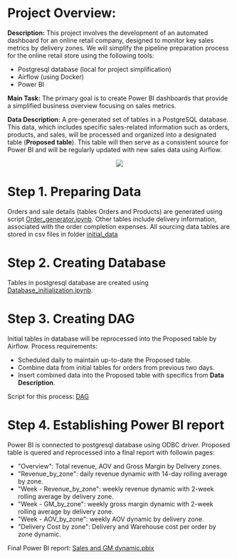 # Project Overview:

**Description:** This project involves the development of an automated dashboard for an online retail company, designed to monitor key sales metrics by delivery zones. We will simplify the pipeline preparation process for the online retail store using the following tools:
- Postgresql database (local for project simplification)
- Airflow (using Docker)
- Power BI

**Main Task:** The primary goal is to create Power BI dashboards that provide a simplified business overview focusing on sales metrics.

**Data Description:** A pre-generated set of tables in a PostgreSQL database. This data, which includes specific sales-related information such as orders, products, and sales, will be processed and organized into a designated table (**Proposed table**). This table will then serve as a consistent source for Power BI and will be regularly updated with new sales data using Airflow.

<p align="center">
  <img src="https://lucid.app/publicSegments/view/3564fc0c-9ef3-44a1-ba8b-819ac82206d3/image.png" />
</p>

# Step 1. Preparing Data

Orders and sale details (tables Orders and Products) are generated using script [Order_generator.ipynb](https://github.com/AntonMiniazev/Online_retail_Pipeline/blob/main/project_notebooks/Order_generator.ipynb).
Other tables include delivery information, associated with the order completion expenses.
All sourcing data tables are stored in csv files in folder [initial_data](https://github.com/AntonMiniazev/Online_retail_Pipeline/tree/main/project_notebooks)

# Step 2. Creating Database

Tables in postgresql database are created using [Database_initialization.ipynb](https://github.com/AntonMiniazev/Online_retail_Pipeline/blob/main/project_notebooks/Database_initialization.ipynb).

# Step 3. Creating DAG

Initial tables in database will be reprocessed into the Proposed table by Airflow. 
Process requirements:
- Scheduled daily to maintain up-to-date the Proposed table.
- Combine data from initial tables for orders from previous two days.
- Insert combined data into the Proposed table with specifics from **Data Description**.

Script for this process: [DAG](https://github.com/AntonMiniazev/Online_retail_Pipeline/blob/main/DAGs/dag_zone_economy.py)

# Step 4. Establishing Power BI report

Power BI is connected to postgresql database using ODBC driver. 
Proposed table is quered and reprocessed into a final report with followin pages:
- "Overview": Total revenue, AOV and Gross Margin by Delivery zones.
- "Revenue_by_zone": daily revenue dynamic with 14-day rolling average by zone.
- "Week -  Revenue_by_zone": weekly revenue dynamic with 2-week rolling average by delivery zone.
- "Week -  GM_by_zone": weekly gross margin dynamic with 2-week rolling average by delivery zone.
- "Week -  AOV_by_zone": weekly AOV dynamic by delivery zone.
- "Delivery Cost by zone": Delivery and Warehouse cost per order by zone dynamic.

Final Power BI report: [Sales and GM dynamic.pbix](https://github.com/AntonMiniazev/Online_retail_Pipeline/blob/main/Reports/Sales%20and%20GM%20dynamic.pbix)
